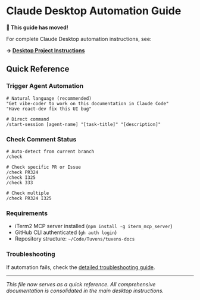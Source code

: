 # Claude Desktop Automation Guide

**📍 This guide has moved!**

For complete Claude Desktop automation instructions, see:

**→ [Desktop Project Instructions](./agentic-development/desktop-project-instructions/README.md)**

## Quick Reference

### Trigger Agent Automation
```
# Natural language (recommended)
"Get vibe-coder to work on this documentation in Claude Code"
"Have react-dev fix this UI bug"

# Direct command
/start-session [agent-name] "[task-title]" "[description]"
```

### Check Comment Status
```
# Auto-detect from current branch
/check

# Check specific PR or Issue
/check PR324
/check I325
/check 333

# Check multiple
/check PR324 I325
```

### Requirements
- iTerm2 MCP server installed (`npm install -g iterm_mcp_server`)
- GitHub CLI authenticated (`gh auth login`)
- Repository structure: `~/Code/Tuvens/tuvens-docs`

### Troubleshooting
If automation fails, check the [detailed troubleshooting guide](./agentic-development/desktop-project-instructions/README.md#-troubleshooting).

---

*This file now serves as a quick reference. All comprehensive documentation is consolidated in the main desktop instructions.*